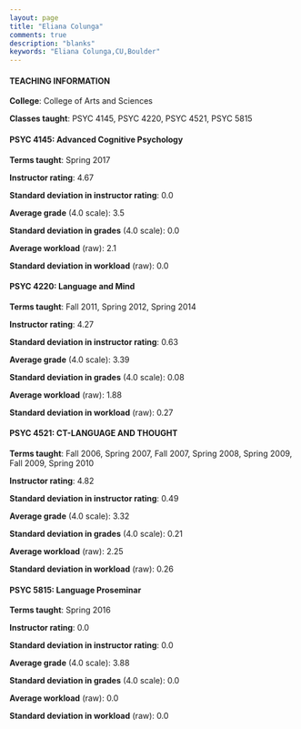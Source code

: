 ```yaml
---
layout: page
title: "Eliana Colunga" 
comments: true
description: "blanks"
keywords: "Eliana Colunga,CU,Boulder"
---
```

<head>
<script src="https://ajax.googleapis.com/ajax/libs/jquery/2.1.3/jquery.min.js"></script>
<script src="https://dl.dropboxusercontent.com/s/pc42nxpaw1ea4o9/highcharts.js?dl=0"></script>
<!-- <script src="../assets/js/highcharts.js"></script> -->
<style type="text/css">@font-face {
	font-family: "Bebas Neue";
	src: url(https://www.filehosting.org/file/details/544349/BebasNeue Regular.otf) format("opentype");
	}
	h1.Bebas { 
		font-family: "Bebas Neue", Verdana, Tahoma;
	}
</style>
</head>
	   
#### TEACHING INFORMATION

**College**: College of Arts and Sciences

**Classes taught**: PSYC 4145, PSYC 4220, PSYC 4521, PSYC 5815

#### PSYC 4145: Advanced Cognitive Psychology

**Terms taught**: Spring 2017

**Instructor rating**: 4.67

**Standard deviation in instructor rating**: 0.0

**Average grade** (4.0 scale): 3.5

**Standard deviation in grades** (4.0 scale): 0.0

**Average workload** (raw): 2.1

**Standard deviation in workload** (raw): 0.0

#### PSYC 4220: Language and Mind

**Terms taught**: Fall 2011, Spring 2012, Spring 2014

**Instructor rating**: 4.27

**Standard deviation in instructor rating**: 0.63

**Average grade** (4.0 scale): 3.39

**Standard deviation in grades** (4.0 scale): 0.08

**Average workload** (raw): 1.88

**Standard deviation in workload** (raw): 0.27

#### PSYC 4521: CT-LANGUAGE AND THOUGHT

**Terms taught**: Fall 2006, Spring 2007, Fall 2007, Spring 2008, Spring 2009, Fall 2009, Spring 2010

**Instructor rating**: 4.82

**Standard deviation in instructor rating**: 0.49

**Average grade** (4.0 scale): 3.32

**Standard deviation in grades** (4.0 scale): 0.21

**Average workload** (raw): 2.25

**Standard deviation in workload** (raw): 0.26

#### PSYC 5815: Language Proseminar

**Terms taught**: Spring 2016

**Instructor rating**: 0.0

**Standard deviation in instructor rating**: 0.0

**Average grade** (4.0 scale): 3.88

**Standard deviation in grades** (4.0 scale): 0.0

**Average workload** (raw): 0.0

**Standard deviation in workload** (raw): 0.0

